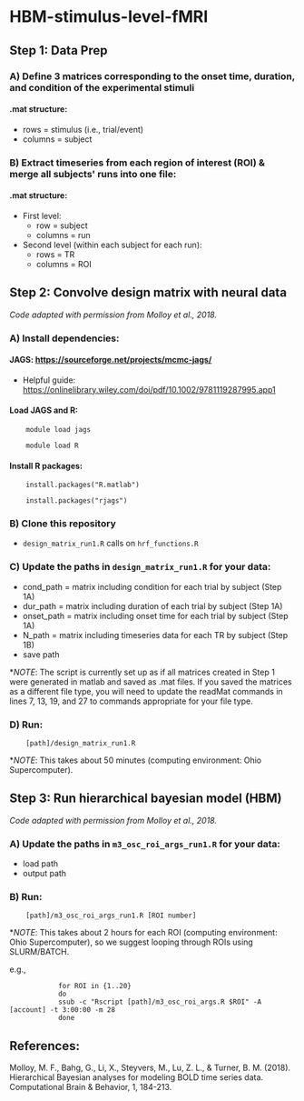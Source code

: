 # HBM-stimulus-level-fMRI

## Step 1: Data Prep

### A) Define 3 matrices corresponding to the onset time, duration, and condition of the experimental stimuli

#### .mat structure:
- rows = stimulus (i.e., trial/event)
- columns = subject

### B) Extract timeseries from each region of interest (ROI) & merge all subjects' runs into one file: 

#### .mat structure:
- First level:
  - row = subject
  - columns = run
- Second level (within each subject for each run):
  - rows = TR
  - columns = ROI

## Step 2: Convolve design matrix with neural data

*Code adapted with permission from Molloy et al., 2018.*

### A) Install dependencies:

#### JAGS: https://sourceforge.net/projects/mcmc-jags/

- Helpful guide: https://onlinelibrary.wiley.com/doi/pdf/10.1002/9781119287995.app1 

#### Load JAGS and R:

        module load jags

        module load R	

#### Install R packages: 

        install.packages("R.matlab")

        install.packages("rjags")

### B) Clone this repository
-  `design_matrix_run1.R` calls on `hrf_functions.R`

### C) Update the paths in `design_matrix_run1.R` for your data:

- cond_path = matrix including condition for each trial by subject (Step 1A)
- dur_path = matrix including duration of each trial by subject (Step 1A)
- onset_path = matrix including onset time for each trial by subject (Step 1A)
- N_path = matrix including timeseries data for each TR by subject (Step 1B) 
- save path

**NOTE*: The script is currently set up as if all matrices created in Step 1 were generated in matlab and saved as .mat files. If you saved the matrices as a different file type, you will need to update the readMat commands in lines 7, 13, 19, and 27 to commands appropriate for your file type.

### D) Run:

        [path]/design_matrix_run1.R

**NOTE*: This takes about 50 minutes (computing environment: Ohio Supercomputer).


## Step 3: Run hierarchical bayesian model (HBM)

*Code adapted with permission from Molloy et al., 2018.*

### A) Update the paths in `m3_osc_roi_args_run1.R` for your data:
- load path
- output path

### B) Run:
        
        [path]/m3_osc_roi_args_run1.R [ROI number]

**NOTE*: This takes about 2 hours for each ROI (computing environment: Ohio Supercomputer), so we suggest looping through ROIs using SLURM/BATCH.

e.g.,

                for ROI in {1..20}
                do
                ssub -c "Rscript [path]/m3_osc_roi_args.R $ROI" -A [account] -t 3:00:00 -m 28
                done

## References:

Molloy, M. F., Bahg, G., Li, X., Steyvers, M., Lu, Z. L., & Turner, B. M. (2018). Hierarchical Bayesian analyses for modeling BOLD time series data. Computational Brain & Behavior, 1, 184-213.
